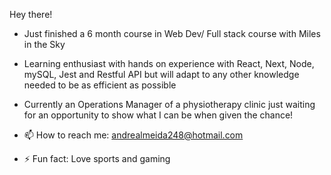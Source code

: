 Hey there!

- Just finished a 6 month course in Web Dev/ Full stack course with Miles in the Sky

- Learning enthusiast with hands on experience with React, Next, Node, mySQL, Jest and Restful API but will adapt to any other knowledge needed to be as efficient as possible

- Currently an Operations Manager of a physiotherapy clinic just waiting for an opportunity to show what I can be when given the chance!

- 📫 How to reach me: andrealmeida248@hotmail.com

- ⚡ Fun fact: Love sports and gaming

